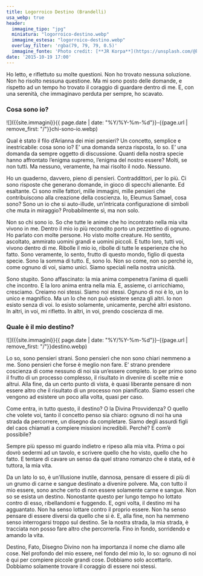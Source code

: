```yaml
---
title: Logorroico Destino (Brandelli)
usa_webp: true
header:
  immagine_tipo: "jpg"
  miniatura: "logorroico-destino.webp"
  immagine_estesa: "logorroico-destino.webp"
  overlay_filter: 'rgba(79, 79, 79, 0.5)'
  immagine_fonte: 'Photo credit: [**JR Korpa**](https://unsplash.com/@korpa)'
date: '2015-10-19 17:00'
---
```


Ho letto, e riflettuto su molte questioni. Non ho trovato nessuna soluzione. Non ho risolto nessuna questione. Ma mi sono posto delle domande, e rispetto ad un tempo ho trovato il coraggio di guardare dentro di me. E, con una serenità, che immaginavo perduta per sempre, ho scavato.

### Cosa sono io?

![]({{site.immagini}}{{ page.date | date: "%Y/%Y-%m-%d"}}-{{page.url | remove_first: "/"}}chi-sono-io.webp)

Qual è stato il filo d’Arianna dei miei pensieri? Un concetto, semplice e inestricabile: cosa sono io? E’ una domanda senza risposta, lo so. E’ una domanda da sempre oggetto di discussione. Quanti della nostra specie hanno affrontato l’enigma supremo, l’enigma del nostro essere? Molti, se non tutti. Ma nessuno, veramente, ha mai risolto il nodo. Nessuno.

Ho un quaderno, davvero, pieno di pensieri. Contraddittori, per lo più. Ci sono risposte che generano domande, in gioco di specchi alienante. Ed esaltante. Ci sono mille fattori, mille immagini, mille pensieri che contribuiscono alla creazione della coscienza. Io, Eleumus Samael, cosa sono? Sono un io che si auto-illude, un’intricata configurazione di simboli che muta in miraggio? Probabilmente sì, ma non solo.

Non so chi sono io. So che tutte le anime che ho incontrato nella mia vita vivono in me. Dentro il mio io più recondito porto un pezzettino di ognuno. Ho parlato con molte persone. Ho visto molte creature. Ho sentito, ascoltato, ammirato uomini grandi e uomini piccoli. E tutto loro, tutti voi, vivono dentro di me. Ribolle il mio io, ribolle di tutte le esperienze che ho fatto. Sono veramente, lo sento, frutto di questo mondo, figlio di questa specie. Sono la somma di tutto. E, sono Io. Non so come, non so perché io, come ognuno di voi, siamo unici. Siamo speciali nella nostra unicità.

Sono stupito. Sono affascinato: la mia anima compenetra l’anima di quelli che incontro. E la loro anima entra nella mia. E, assieme, ci arricchiamo, cresciamo. Creiamo noi stessi. Siamo noi stessi. Ognuno di noi è Io, un Io unico e magnifico. Ma un Io che non può esistere senza gli altri. Io non esisto senza di voi. Io esisto solamente, unicamente, perché altri esistono. In altri, in voi, mi rifletto. In altri, in voi, prendo coscienza di me.

### Quale è il mio destino?

![]({{site.immagini}}{{ page.date | date: "%Y/%Y-%m-%d"}}-{{page.url | remove_first: "/"}}destino.webp)

Lo so, sono pensieri strani. Sono pensieri che non sono chiari nemmeno a me. Sono pensieri che forse è meglio non fare. E’ strano prendere coscienza di come nessuno di noi sia un’essere completo. Io per primo sono il frutto di un processo complesso, il risultato in divenire di scelte mie e altrui. Alla fine, da un certo punto di vista, è quasi liberante pensare di non essere altro che il risultato di un processo non pianificato. Siamo esseri che vengono ad esistere un poco alla volta, quasi per caso.

Come entra, in tutto questo, il destino? O la Divina Provvidenza? O quello che volete voi, tanto il concetto penso sia chiaro: ognuno di noi ha una strada da percorrere, un disegno da completare. Siamo degli assurdi figli del caos chiamati a compiere missioni incredibili. Perché? E com’è possibile?

Sempre più spesso mi guardo indietro e ripeso alla mia vita. Prima o poi dovrò sedermi ad un tavolo, e scrivere quello che ho visto, quello che ho fatto. E tentare di cavare un senso da quel strano romanzo che è stata, ed è tuttora, la mia vita.

Da un lato lo so, è un’illusione inutile, dannosa, pensare di essere di più di un grumo di carne e sangue destinato a divenire polvere. Ma, con tutto il mio essere, sono anche certo di non essere solamente carne e sangue. Non so se esista un destino. Nonostante questo per lungo tempo ho lottato contro di esso, ribellandomi e fuggendo. E, ogni volta, il destino mi ha agguantato. Non ha senso lottare contro il proprio essere. Non ha senso pensare di essere diversi da quello che si è. E, alla fine, non ha nemmeno senso interrogarsi troppo sul destino. Se la nostra strada, la mia strada, è tracciata non posso fare altro che percorrerla. Fino in fondo, sorridendo e amando la vita.

Destino, Fato, Disegno Divino non ha importanza il nome che diamo alle cose. Nel profondo del mio essere, nel fondo del mio Io, lo so: ognuno di noi è qui per compiere piccole grandi cose. Dobbiamo solo accettarlo. Dobbiamo solamente trovare il coraggio di essere noi stessi.
